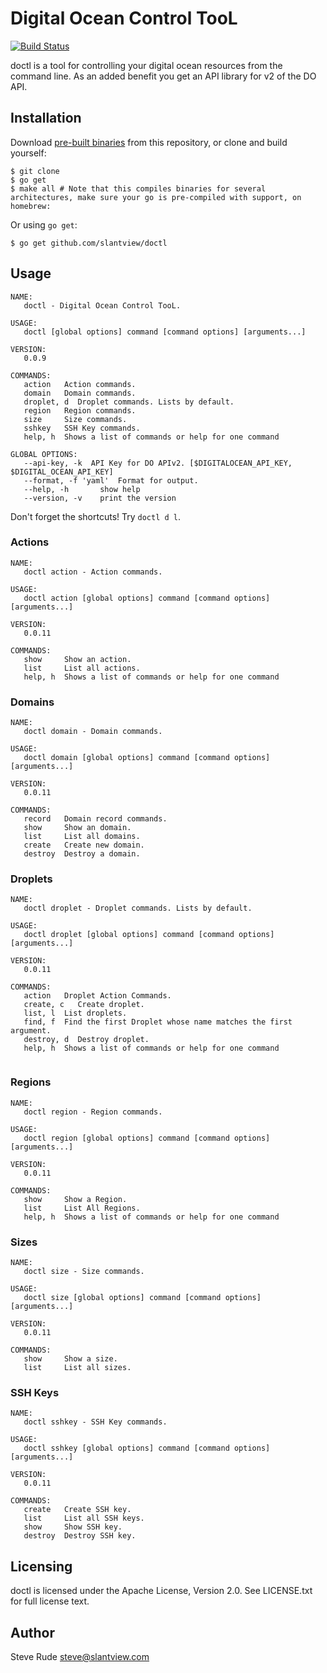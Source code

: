 # Digital Ocean Control TooL

[![Build Status](https://travis-ci.org/slantview/doctl.svg)](https://travis-ci.org/slantview/doctl)


doctl is a tool for controlling your digital ocean resources from the command line.  As an added benefit you get an API library for v2 of the DO API.

## Installation

Download [pre-built binaries](https://github.internal.digitalocean.com/phillip/doctl/releases) from this repository, or clone and build yourself:

```
$ git clone 
$ go get 
$ make all # Note that this compiles binaries for several architectures, make sure your go is pre-compiled with support, on homebrew: 
```

Or using `go get`:

```
$ go get github.com/slantview/doctl
```

## Usage

```
NAME:
   doctl - Digital Ocean Control TooL.

USAGE:
   doctl [global options] command [command options] [arguments...]

VERSION:
   0.0.9

COMMANDS:
   action   Action commands.
   domain   Domain commands.
   droplet, d  Droplet commands. Lists by default.
   region   Region commands.
   size     Size commands.
   sshkey   SSH Key commands.
   help, h  Shows a list of commands or help for one command
   
GLOBAL OPTIONS:
   --api-key, -k  API Key for DO APIv2. [$DIGITALOCEAN_API_KEY, $DIGITAL_OCEAN_API_KEY]
   --format, -f 'yaml'  Format for output.
   --help, -h       show help
   --version, -v    print the version

```

Don't forget the shortcuts! Try `doctl d l`.

### Actions
```
NAME:
   doctl action - Action commands.

USAGE:
   doctl action [global options] command [command options] [arguments...]

VERSION:
   0.0.11

COMMANDS:
   show     Show an action.
   list     List all actions.
   help, h  Shows a list of commands or help for one command

```

### Domains
```
NAME:
   doctl domain - Domain commands.

USAGE:
   doctl domain [global options] command [command options] [arguments...]

VERSION:
   0.0.11

COMMANDS:
   record   Domain record commands.
   show     Show an domain.
   list     List all domains.
   create   Create new domain.
   destroy  Destroy a domain.

```

### Droplets
```
NAME:
   doctl droplet - Droplet commands. Lists by default.

USAGE:
   doctl droplet [global options] command [command options] [arguments...]

VERSION:
   0.0.11

COMMANDS:
   action   Droplet Action Commands.
   create, c   Create droplet.
   list, l  List droplets.
   find, f  Find the first Droplet whose name matches the first argument.
   destroy, d  Destroy droplet.
   help, h  Shows a list of commands or help for one command
   

```

### Regions
```
NAME:
   doctl region - Region commands.

USAGE:
   doctl region [global options] command [command options] [arguments...]

VERSION:
   0.0.11

COMMANDS:
   show     Show a Region.
   list     List All Regions.
   help, h  Shows a list of commands or help for one command
```

### Sizes
```
NAME:
   doctl size - Size commands.

USAGE:
   doctl size [global options] command [command options] [arguments...]

VERSION:
   0.0.11

COMMANDS:
   show     Show a size.
   list     List all sizes.
```

### SSH Keys
```
NAME:
   doctl sshkey - SSH Key commands.

USAGE:
   doctl sshkey [global options] command [command options] [arguments...]

VERSION:
   0.0.11

COMMANDS:
   create   Create SSH key.
   list     List all SSH keys.
   show     Show SSH key.
   destroy  Destroy SSH key.

```


## Licensing

doctl is licensed under the Apache License, Version 2.0. See LICENSE.txt for full license text.

## Author

Steve Rude <steve@slantview.com>
